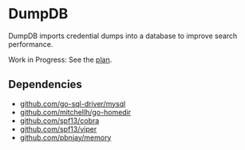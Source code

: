 # DumpDB

DumpDB imports credential dumps into a database to improve search performance.

Work in Progress: See the [plan](plan.md).

## Dependencies

- [github.com/go-sql-driver/mysql](https://github.com/go-sql-driver/mysql)
- [github.com/mitchellh/go-homedir](https://github.com/mitchellh/go-homedir)
- [github.com/spf13/cobra](https://github.com/spf13/cobra)
- [github.com/spf13/viper](https://github.com/spf13/viper)
- [github.com/pbnjay/memory](https://github.com/pbnjay/memory)
